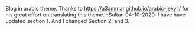 Blog in arabic theme. 
Thanks to https://a3ammar.github.io/arabic-jekyll/ for his great effort on translating this theme. 
-Sultan 04-10-2020: I have have updated section 1. And I changed Section 2, and 3. 